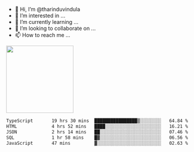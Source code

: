 - 👋 Hi, I’m @tharinduvindula
- 👀 I’m interested in ...
- 🌱 I’m currently learning ...
- 💞️ I’m looking to collaborate on ...
- 📫 How to reach me ...

<!---
tharinduvindula/tharinduvindula is a ✨ special ✨ repository because its `README.md` (this file) appears on your GitHub profile.
You can click the Preview link to take a look at your changes.
--->

<img height="180em" src="https://github-readme-stats.vercel.app/api?username=tharinduvindula&show_icons=true&hide_border=false&&count_private=true&include_all_commits=true" />


<!--START_SECTION:waka-->

```txt
TypeScript       19 hrs 30 mins  ████████████████▒░░░░░░░░   64.84 %
HTML             4 hrs 52 mins   ████░░░░░░░░░░░░░░░░░░░░░   16.21 %
JSON             2 hrs 14 mins   ██░░░░░░░░░░░░░░░░░░░░░░░   07.46 %
SQL              1 hr 58 mins    █▓░░░░░░░░░░░░░░░░░░░░░░░   06.56 %
JavaScript       47 mins         ▓░░░░░░░░░░░░░░░░░░░░░░░░   02.63 %
```

<!--END_SECTION:waka-->
